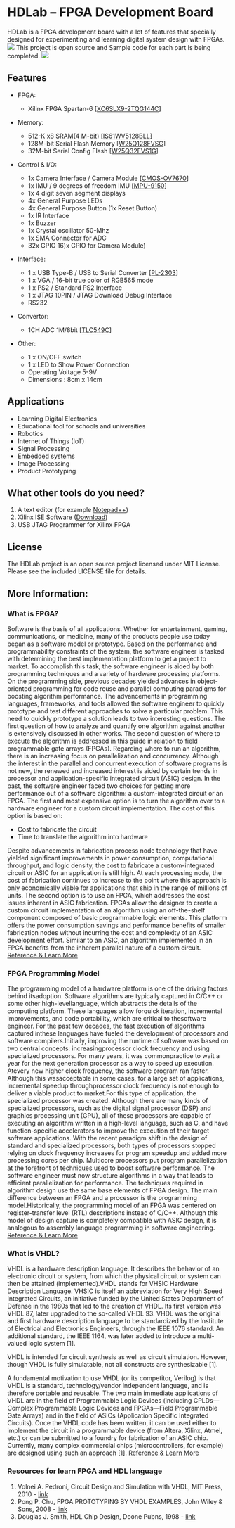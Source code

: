 # HDLab – FPGA Development Board
HDLab is a FPGA development board with a lot of features that specially designed for experimenting and learning digital system design with FPGAs.
![](https://raw.githubusercontent.com/alialaei110/HDLab-FPGA-Development-Board/master/Document/PICTURES/View_F.jpg)
This project is open source and Sample code for each part Is being completed.
![](https://raw.githubusercontent.com/alialaei110/HDLab-FPGA-Development-Board/master/Document/PICTURES/Block-diagram.jpg)
## Features

- FPGA:
  - Xilinx FPGA Spartan-6 [[XC6SLX9-2TQG144C](https://www.xilinx.com/support/documentation/data_sheets/ds160.pdf)]  

- Memory:
  - 512-K x8 SRAM(4 M-bit) [[IS61WV5128BLL](http://www.issi.com/WW/pdf/61-64WV5128Axx-Bxx.pdf)]  
  -	128M-bit Serial Flash Memory  [[W25Q128FVSG](https://www.pjrc.com/teensy/W25Q128FV.pdf)]   
  -	32M-bit Serial Config Flash [[W25Q32FVS1G](https://www.elinux.org/images/f/f5/Winbond-w25q32.pdf)]

- Control & I/O:
  - 1x Camera Interface / Camera Module [[CMOS-OV7670](https://www.voti.nl/docs/OV7670.pdf)]  
  -	1x IMU / 9 degrees of freedom IMU [[MPU-9150](https://www.invensense.com/wp-content/uploads/2015/02/MPU-9150-Datasheet.pdf)]   
  -	1x 4 digit seven segment displays
  -	4x General Purpose LEDs
  -	4x General Purpose Button (1x Reset Button)
  -	1x IR Interface
  -	1x Buzzer
  -	1x Crystal oscillator 50-Mhz
  -	1x SMA Connector for ADC
  -	32x GPIO 16)x GPIO for Camera Module)
  
- Interface:
  -	1 x USB Type-B / USB to Serial Converter [[PL-2303](http://www.prolific.com.tw/UserFiles/files/ds_pl2303HXD_v1_4_4.pdf)] 
  -	1 x VGA / 16-bit true color of RGB565 mode
  -	1 x PS2 / Standard PS2 Interface
  -	1 x JTAG 10PIN / JTAG Download Debug Interface
  -	 RS232 
  
- Convertor:
  -	1CH ADC 1M/8bit [[TLC549C](http://www.ti.com/lit/ds/symlink/tlc549.pdf)] 
  
- Other:
  -	1 x ON/OFF switch
  -	1 x LED to Show Power Connection
  -	Operating Voltage 5-9V
  -	Dimensions : 8cm x 14cm

## Applications

  *	Learning Digital Electronics
  *	Educational tool for schools and universities
  * Robotics
  *	Internet of Things (IoT)
  *	Signal Processing
  *	Embedded systems
  *	Image Processing
  *	Product Prototyping

## What other tools do you need?

  1. 	A text editor (for example  [Notepad++](https://notepad-plus-plus.org/))
  2.	Xilinx ISE Software ([Download](https://www.xilinx.com/support/download/index.html/content/xilinx/en/downloadNav/design-tools.html))
  3.	USB JTAG Programmer for Xilinx FPGA 

## License
The HDLab project is an open source project licensed under MIT License. Please see the included LICENSE file for details.

## More Information:

### What is FPGA?

Software is the basis of all applications. Whether for entertainment, gaming, communications, or medicine, many of the products people use today began as a software model or prototype. Based on the performance and programmability constraints of the system, the software engineer is tasked with determining the best implementation platform to get a project to market. To accomplish this task, the software engineer is aided by both programming techniques and a variety of hardware processing platforms. On the programming side, previous decades yielded advances in object-oriented programming for code reuse and parallel computing paradigms for boosting algorithm performance. The advancements in programming languages, frameworks, and tools allowed the software engineer to quickly prototype and test different approaches to solve a particular problem. This need to quickly prototype a solution leads to two interesting questions. The first question of how to analyze and quantify one algorithm against another is extensively discussed in other works. The second question of where to execute the algorithm is addressed in this guide in relation to field programmable gate arrays (FPGAs). Regarding where to run an algorithm, there is an increasing focus on parallelization and concurrency. Although the interest in the parallel and concurrent execution of software programs is not new, the renewed and increased interest is aided by certain trends in processor and application-specific integrated circuit (ASIC) design. In the past, the software engineer faced two choices for getting more performance out of a software algorithm: a custom-integrated circuit or an FPGA. The first and most expensive option is to turn the algorithm over to a hardware engineer for a custom circuit implementation. The cost of this option is based on:

* Cost to fabricate the circuit
* Time to translate the algorithm into hardware

 Despite advancements in fabrication process node technology that have yielded significant improvements in power consumption, computational throughput, and logic density, the cost to fabricate a custom-integrated circuit or ASIC for an application is still high. At each processing node, the cost of fabrication continues to increase to the point where this approach is only economically viable for applications that ship in the range of millions of units. The second option is to use an FPGA, which addresses the cost issues inherent in ASIC fabrication. FPGAs allow the designer to create a custom circuit implementation of an algorithm using an off-the-shelf component composed of basic programmable logic elements. This platform offers the power consumption savings and performance benefits of smaller fabrication nodes without incurring the cost and complexity of an ASIC development effort. Similar to an ASIC, an algorithm implemented in an FPGA benefits from the inherent parallel nature of a custom circuit. [Reference & Learn More](https://www.xilinx.com/support/documentation/sw_manuals/ug998-vivado-intro-fpga-design-hls.pdf)


### FPGA Programming Model

The programming model of a hardware platform is one of the driving factors behind itsadoption. Software algorithms are typically captured in C/C++ or some other high-levellanguage, which abstracts the details of the computing platform. These languages allow forquick iteration, incremental improvements, and code portability, which are critical to thesoftware engineer. For the past few decades, the fast execution of algorithms captured inthese languages have fueled the development of processors and software compilers.Initially, improving the runtime of software was based on two central concepts: increasingprocessor clock frequency and using specialized processors. For many years, it was commonpractice to wait a year for the next generation processor as a way to speed up execution. Atevery new higher clock frequency, the software program ran faster. Although this wasacceptable in some cases, for a large set of applications, incremental speedup throughprocessor clock frequency is not enough to deliver a viable product to market.For this type of application, the specialized processor was created. Although there are many kinds of specialized processors, such as the digital signal processor (DSP) and graphics processing unit (GPU), all of these processors are capable of executing an algorithm written in a high-level language, such as C, and have function-specific accelerators to improve the execution of their target software applications. With the recent paradigm shift in the design of standard and specialized processors, both types of processors stopped relying on clock frequency increases for program speedup and added more processing cores per chip. Multicore processors put program parallelization at the forefront of techniques used to boost software performance. The software engineer must now structure algorithms in a way that leads to efficient parallelization for performance. The techniques required in algorithm design use the same base elements of FPGA design. The main difference between an FPGA and a processor is the programming model.Historically, the programming model of an FPGA was centered on register-transfer level (RTL) descriptions instead of C/C++. Although this model of design capture is completely compatible with ASIC design, it is analogous to assembly language programming in software engineering. [Reference & Learn More](https://www.xilinx.com/support/documentation/sw_manuals/ug998-vivado-intro-fpga-design-hls.pdf)

### What is VHDL?

VHDL is a hardware description language. It describes the behavior of an electronic circuit or system, from which the physical circuit or system can then be attained (implemented).VHDL stands for VHSIC Hardware Description Language. VHSIC is itself an abbreviation for Very High Speed Integrated Circuits, an initiative funded by the United States Department of Defense in the 1980s that led to the creation of VHDL. Its first version was VHDL 87, later upgraded to the so-called VHDL 93. VHDL was the original and first hardware description language to be standardized by the Institute of Electrical and Electronics Engineers, through the IEEE 1076 standard. An additional standard, the IEEE 1164, was later added to introduce a multi-valued logic system [1]. 

VHDL is intended for circuit synthesis as well as circuit simulation. However, though VHDL is fully simulatable, not all constructs are synthesizable [1].  

A fundamental motivation to use VHDL (or its competitor, Verilog) is that VHDL is a standard, technology/vendor independent language, and is therefore portable and reusable. The two main immediate applications of VHDL are in the field of Programmable Logic Devices (including CPLDs—Complex Programmable Logic Devices and FPGAs—Field Programmable Gate Arrays) and in the field of ASICs (Application Specific Integrated Circuits). Once the VHDL code has been written, it can be used either to implement the circuit in a programmable device (from Altera, Xilinx, Atmel, etc.) or can be submitted to a foundry for fabrication of an ASIC chip. Currently, many complex commercial chips (microcontrollers, for example) are designed using such an approach [1]. [Reference & Learn More]( https://mitpress.mit.edu/books/circuit-design-and-simulation-vhdl-second-edition)


### Resources for learn FPGA and HDL language

1. Volnei A. Pedroni, Circuit Design and Simulation with VHDL, MIT Press, 2010 - [link]( https://mitpress.mit.edu/books/circuit-design-and-simulation-vhdl-second-edition)
2. Pong P. Chu, FPGA PROTOTYPING BY VHDL EXAMPLES, John Wiley & Sons, 2008 - [link]( https://www.wiley.com/en-us/FPGA+Prototyping+by+VHDL+Examples%3A+Xilinx+Spartan+3+Version-p-9781118210604)
3. Douglas J. Smith, HDL Chip Design, Doone Pubns, 1998 - [link]( https://www.amazon.com/Hdl-Chip-Design-Synthesizing-Simulating/dp/0965193438)
